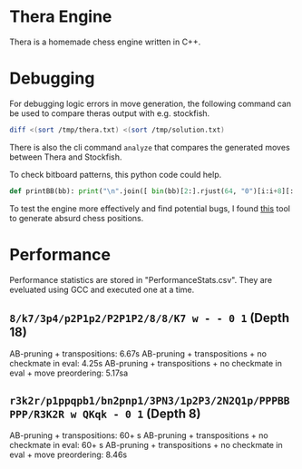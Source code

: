 # Thera Engine
Thera is a homemade chess engine written in C++.


# Debugging
For debugging logic errors in move generation, the following command can be used to compare theras output with e.g. stockfish.

``` bash
diff <(sort /tmp/thera.txt) <(sort /tmp/solution.txt)
```

There is also the cli command `analyze` that compares the generated moves between Thera and Stockfish.

To check bitboard patterns, this python code could help.

``` python
def printBB(bb): print("\n".join([ bin(bb)[2:].rjust(64, "0")[i:i+8][::-1] for i in range(0, 64, 8)]))
```

To test the engine more effectively and find potential bugs, I found [this](http://bernd.bplaced.net/fengenerator/fengenerator.html) tool to generate absurd chess positions.


# Performance
Performance statistics are stored in "PerformanceStats.csv". They are eveluated using GCC and executed one at a time.

## `8/k7/3p4/p2P1p2/P2P1P2/8/8/K7 w - - 0 1` (Depth 18)
AB-pruning + transpositions: 6.67s
AB-pruning + transpositions + no checkmate in eval: 4.25s
AB-pruning + transpositions + no checkmate in eval + move preordering: 5.17sa

## `r3k2r/p1ppqpb1/bn2pnp1/3PN3/1p2P3/2N2Q1p/PPPBBPPP/R3K2R w QKqk - 0 1` (Depth 8)
AB-pruning + transpositions: 60+ s
AB-pruning + transpositions + no checkmate in eval: 60+ s
AB-pruning + transpositions + no checkmate in eval + move preordering: 8.46s